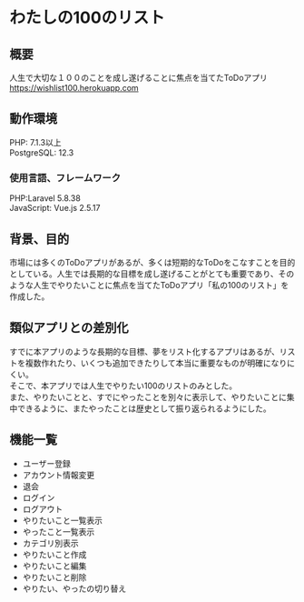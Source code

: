 # わたしの100のリスト

## 概要

人生で大切な１００のことを成し遂げることに焦点を当てたToDoアプリ  
https://wishlist100.herokuapp.com


## 動作環境

PHP: 7.1.3以上  
PostgreSQL: 12.3


### 使用言語、フレームワーク

PHP:Laravel 5.8.38  
JavaScript: Vue.js 2.5.17


## 背景、目的

市場には多くのToDoアプリがあるが、多くは短期的なToDoをこなすことを目的としている。人生では長期的な目標を成し遂げることがとても重要であり、そのような人生でやりたいことに焦点を当てたToDoアプリ「私の100のリスト」を作成した。


## 類似アプリとの差別化

すでに本アプリのような長期的な目標、夢をリスト化するアプリはあるが、リストを複数作れたり、いくつも追加できたりして本当に重要なものが明確になりにくい。  
そこで、本アプリでは人生でやりたい100のリストのみとした。  
また、やりたいことと、すでにやったことを別々に表示して、やりたいことに集中できるように、またやったことは歴史として振り返られるようにした。


## 機能一覧

- ユーザー登録
- アカウント情報変更
- 退会
- ログイン
- ログアウト
- やりたいこと一覧表示
- やったこと一覧表示
- カテゴリ別表示
- やりたいこと作成
- やりたいこと編集
- やりたいこと削除
- やりたい、やったの切り替え

